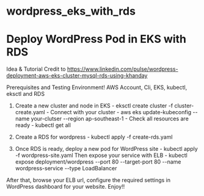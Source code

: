 # wordpress_eks_with_rds
# Deploy WordPress Pod in EKS with RDS


Idea & Tutorial Credit to 
https://www.linkedin.com/pulse/wordpress-deployment-aws-eks-cluster-mysql-rds-using-khanday

Prerequisites and Testing Environment! AWS Account, Cli, EKS, kubectl, eksctl and RDS

1. Create a new cluster and node in EKS - eksctl create cluster -f cluster-create.yaml - Connect with your cluster - aws eks update-kubeconfig --name your-clutser --region ap-southeast-1 - Check all resources are ready - kubectl get all

2. Create a RDS for wordpress - kubectl apply -f create-rds.yaml

3. Once RDS is ready, deploy a new pod for WordPress site - kubectl apply -f wordpress-site.yaml
    Then expose your service with ELB - kubectl expose deployment/wordpress --port 80 --target-port 80 --name wordpress-service --type LoadBalancer

After that, browse your ELB url, configure the required settings in WordPress dashboard for your website.
Enjoy!!
